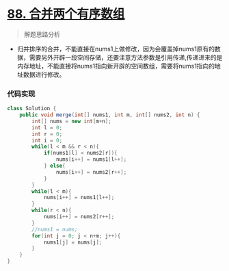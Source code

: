 # [88. 合并两个有序数组](https://leetcode-cn.com/problems/merge-sorted-array/)

> 解题思路分析

- 归并排序的合并，不能直接在nums1上做修改，因为会覆盖掉nums1原有的数据，需要另外开辟一段空间存储，还要注意方法参数是引用传递,传递进来的是内存地址，不能直接将nums1指向新开辟的空间数组，需要将nums1指向的地址数据进行修改。

### 代码实现


~~~java
class Solution {
    public void merge(int[] nums1, int m, int[] nums2, int n) {
        int[] nums = new int[m+n];
        int l = 0;
        int r = 0;
        int i = 0;
        while(l < m && r < n){
            if(nums1[l] < nums2[r]){
                nums[i++] = nums1[l++];
            } else{
                nums[i++] = nums2[r++];
            }
        }
        while(l < m){
            nums[i++] = nums1[l++];
        }
        while(r < n){
            nums[i++] = nums2[r++];
        }
        //nums1 = nums;
        for(int j = 0; j < n+m; j++){
            nums1[j] = nums[j];
        }
    }
}
~~~

